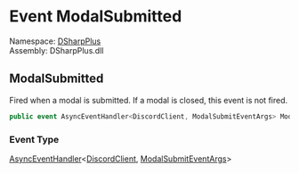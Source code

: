 # Event ModalSubmitted

Namespace: [DSharpPlus](DSharpPlus.md)  
Assembly: DSharpPlus.dll

## <a id="DSharpPlus_DiscordClient_ModalSubmitted"></a>ModalSubmitted

Fired when a modal is submitted. If a modal is closed, this event is not fired.

```csharp
public event AsyncEventHandler<DiscordClient, ModalSubmitEventArgs> ModalSubmitted
```

### Event Type

[AsyncEventHandler](DSharpPlus.AsyncEvents.AsyncEventHandler\-2.md)<[DiscordClient](DSharpPlus.DiscordClient.md), [ModalSubmitEventArgs](DSharpPlus.EventArgs.ModalSubmitEventArgs.md)\>

